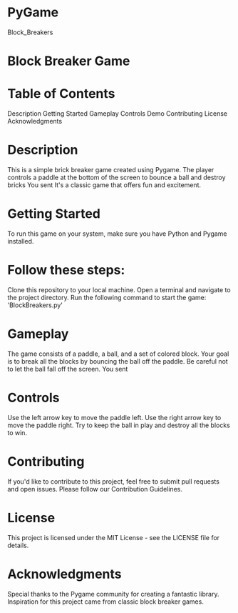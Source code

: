 # PyGame
Block_Breakers

# Block Breaker Game

# Table of Contents
Description
Getting Started
Gameplay
Controls
Demo
Contributing
License
Acknowledgments

# Description
This is a simple brick breaker game created using Pygame.
The player controls a paddle at the bottom of the screen to bounce a ball and destroy bricks
You sent
It's a classic game that offers fun and excitement.

# Getting Started
To run this game on your system, make sure you have Python and Pygame installed. 

# Follow these steps:
Clone this repository to your local machine.
Open a terminal and navigate to the project directory.
Run the following command to start the game:
  'BlockBreakers.py'

# Gameplay
The game consists of a paddle, a ball, and a set of colored block.
Your goal is to break all the blocks by bouncing the ball off the paddle.
Be careful not to let the ball fall off the screen.
You sent
# Controls
Use the left arrow key to move the paddle left.
Use the right arrow key to move the paddle right.
Try to keep the ball in play and destroy all the blocks to win.

# Contributing
If you'd like to contribute to this project, feel free to submit pull requests and open issues. 
Please follow our Contribution Guidelines.

# License
This project is licensed under the MIT License - see the LICENSE file for details.

# Acknowledgments
Special thanks to the Pygame community for creating a fantastic library.
Inspiration for this project came from classic block breaker games.

